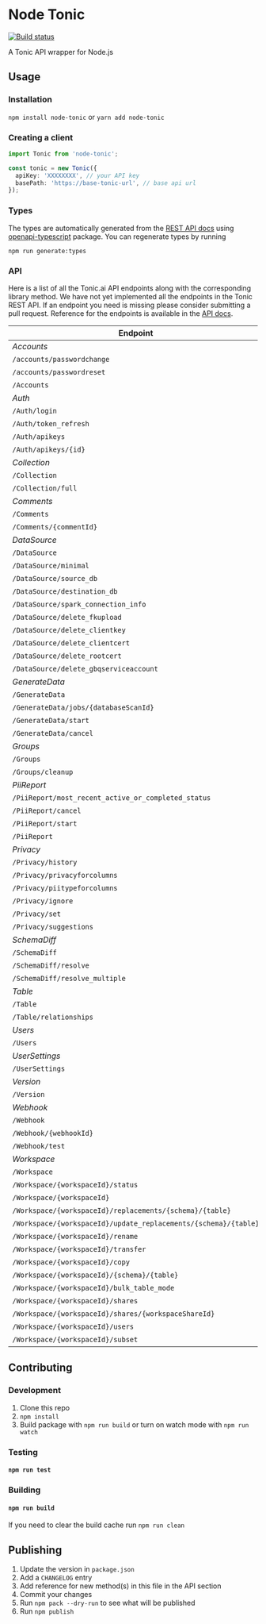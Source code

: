 # Node Tonic

[![Build status](https://github.com/neofinancial/node-tonic/workflows/CI/badge.svg)](https://github.com/neofinancial/node-tonic/actions)

A Tonic API wrapper for Node.js

## Usage

### Installation

`npm install node-tonic` or `yarn add node-tonic`

### Creating a client

```ts
import Tonic from 'node-tonic';

const tonic = new Tonic({
  apiKey: 'XXXXXXXX', // your API key
  basePath: 'https://base-tonic-url', // base api url
});
```

### Types

The types are automatically generated from the [REST API docs](https://app.tonic.ai/apidocs/index.html) using [openapi-typescript](https://www.npmjs.com/package/openapi-typescript) package. You can regenerate types by running

```
npm run generate:types
```

### API

Here is a list of all the Tonic.ai API endpoints along with the corresponding library method. We have not yet implemented all the endpoints in the Tonic REST API. If an endpoint you need is missing please consider submitting a pull request. Reference for the endpoints is available in the [API docs](https://app.tonic.ai/apidocs/index.html).

| Endpoint                                                        | Client Method                           |
| --------------------------------------------------------------- | --------------------------------------- |
| _Accounts_                                                      |
| `/accounts/passwordchange`                                      | Not Implemented                         |
| `/accounts/passwordreset`                                       | Not Implemented                         |
| `/Accounts`                                                     | Not Implemented                         |
| _Auth_                                                          |
| `/Auth/login`                                                   | Not Implemented                         |
| `/Auth/token_refresh`                                           | Not Implemented                         |
| `/Auth/apikeys`                                                 | Not Implemented                         |
| `/Auth/apikeys/{id}`                                            | Not Implemented                         |
| _Collection_                                                    |
| `/Collection`                                                   | getCollectionNames                      |
| `/Collection/full`                                              | getCollections                          |
| _Comments_                                                      |
| `/Comments`                                                     | Not Implemented                         |
| `/Comments/{commentId}`                                         | Not Implemented                         |
| _DataSource_                                                    |
| `/DataSource`                                                   | Not Implemented                         |
| `/DataSource/minimal`                                           | Not Implemented                         |
| `/DataSource/source_db`                                         | Not Implemented                         |
| `/DataSource/destination_db`                                    | Not Implemented                         |
| `/DataSource/spark_connection_info`                             | Not Implemented                         |
| `/DataSource/delete_fkupload`                                   | Not Implemented                         |
| `/DataSource/delete_clientkey`                                  | Not Implemented                         |
| `/DataSource/delete_clientcert`                                 | Not Implemented                         |
| `/DataSource/delete_rootcert`                                   | Not Implemented                         |
| `/DataSource/delete_gbqserviceaccount`                          | Not Implemented                         |
| _GenerateData_                                                  |
| `/GenerateData`                                                 | getDataGenerationJobs                   |
| `/GenerateData/jobs/{databaseScanId}`                           | getDataGenerationJob                    |
| `/GenerateData/start`                                           | startDataGenerationJob                  |
| `/GenerateData/cancel`                                          | cancelDataGenerationJob                 |
| _Groups_                                                        |
| `/Groups`                                                       | Not Implemented                         |
| `/Groups/cleanup`                                               | Not Implemented                         |
| _PiiReport_                                                     |
| `/PiiReport/most_recent_active_or_completed_status`             | getMostRecentActiveOrCompletedPiiReport |
| `/PiiReport/cancel`                                             | cancelPiiReport                         |
| `/PiiReport/start`                                              | startPiiReport                          |
| `/PiiReport`                                                    | getPiiReport                            |
| _Privacy_                                                       |
| `/Privacy/history`                                              | Not Implemented                         |
| `/Privacy/privacyforcolumns`                                    | Not Implemented                         |
| `/Privacy/piitypeforcolumns`                                    | Not Implemented                         |
| `/Privacy/ignore`                                               | Not Implemented                         |
| `/Privacy/set`                                                  | Not Implemented                         |
| `/Privacy/suggestions`                                          | Not Implemented                         |
| _SchemaDiff_                                                    |
| `/SchemaDiff`                                                   | getSchemaDiff                           |
| `/SchemaDiff/resolve`                                           | resolveSchemaDiff                       |
| `/SchemaDiff/resolve_multiple`                                  | resolveMultipleSchemaDiffs              |
| _Table_                                                         |
| `/Table`                                                        | Not Implemented                         |
| `/Table/relationships`                                          | Not Implemented                         |
| _Users_                                                         |
| `/Users`                                                        | Not Implemented                         |
| _UserSettings_                                                  |
| `/UserSettings`                                                 | getUserSettings, updateUserSettings     |
| _Version_                                                       |
| `/Version`                                                      | getVersion                              |
| _Webhook_                                                       |
| `/Webhook`                                                      | Not Implemented                         |
| `/Webhook/{webhookId}`                                          | Not Implemented                         |
| `/Webhook/test`                                                 | Not Implemented                         |
| _Workspace_                                                     |
| `/Workspace`                                                    | Not Implemented                         |
| `/Workspace/{workspaceId}/status`                               | Not Implemented                         |
| `/Workspace/{workspaceId}`                                      | Not Implemented                         |
| `/Workspace/{workspaceId}/replacements/{schema}/{table}`        | Not Implemented                         |
| `/Workspace/{workspaceId}/update_replacements/{schema}/{table}` | Not Implemented                         |
| `/Workspace/{workspaceId}/rename`                               | Not Implemented                         |
| `/Workspace/{workspaceId}/transfer`                             | Not Implemented                         |
| `/Workspace/{workspaceId}/copy`                                 | Not Implemented                         |
| `/Workspace/{workspaceId}/{schema}/{table}`                     | Not Implemented                         |
| `/Workspace/{workspaceId}/bulk_table_mode`                      | Not Implemented                         |
| `/Workspace/{workspaceId}/shares`                               | Not Implemented                         |
| `/Workspace/{workspaceId}/shares/{workspaceShareId}`            | Not Implemented                         |
| `/Workspace/{workspaceId}/users`                                | Not Implemented                         |
| `/Workspace/{workspaceId}/subset`                               | Not Implemented                         |

## Contributing

### Development

1. Clone this repo
2. `npm install`
3. Build package with `npm run build` or turn on watch mode with `npm run watch`

### Testing

#### `npm run test`

### Building

#### `npm run build`

If you need to clear the build cache run `npm run clean`

## Publishing

1. Update the version in `package.json`
1. Add a `CHANGELOG` entry
1. Add reference for new method(s) in this file in the API section
1. Commit your changes
1. Run `npm pack --dry-run` to see what will be published
1. Run `npm publish`
